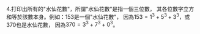 4.打印出所有的"水仙花數"，所謂"水仙花數"是指一個三位數，
其各位數字立方和等於該數本身。例如：153是一個"水仙花數"，
因為$153=1^3+5^3+3^3$，或370也是水仙花數，
因為$370=3^3+7^3+0^3$。
